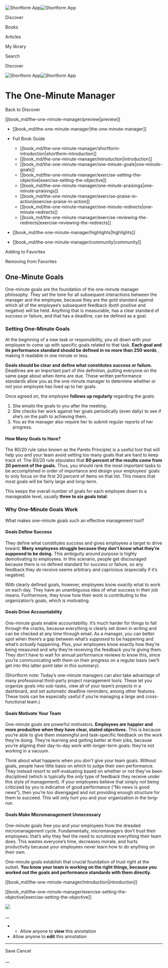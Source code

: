 ![Shortform App](/img/logo.36a2399e.svg)![Shortform App](/img/logo-dark.70c1b072.svg)

Discover

Books

Articles

My library

Search

Discover

![Shortform App](/img/logo.36a2399e.svg)![Shortform App](/img/logo-dark.70c1b072.svg)

# The One-Minute Manager

Back to Discover

[[book_md/the-one-minute-manager/preview|preview]]

  * [[book_md/the-one-minute-manager|the-one-minute-manager]]
  * Full Book Guide

    * [[book_md/the-one-minute-manager/shortform-introduction|shortform-introduction]]
    * [[book_md/the-one-minute-manager/introduction|introduction]]
    * [[book_md/the-one-minute-manager/one-minute-goals|one-minute-goals]]
    * [[book_md/the-one-minute-manager/exercise-setting-the-objective|exercise-setting-the-objective]]
    * [[book_md/the-one-minute-manager/one-minute-praisings|one-minute-praisings]]
    * [[book_md/the-one-minute-manager/exercise-praise-in-action|exercise-praise-in-action]]
    * [[book_md/the-one-minute-manager/one-minute-redirects|one-minute-redirects]]
    * [[book_md/the-one-minute-manager/exercise-reviewing-the-redirects|exercise-reviewing-the-redirects]]
  * [[book_md/the-one-minute-manager/highlights|highlights]]
  * [[book_md/the-one-minute-manager/community|community]]



Adding to Favorites 

Removing from Favorites 

## One-Minute Goals

One-minute goals are the foundation of the one-minute manager philosophy. They set the tone for all subsequent interactions between the manager and the employee, because they are the gold standard against which all of the employee’s subsequent feedback (both positive and negative) will be held. Anything that is measurable, has a clear standard of success or failure, and that has a deadline, can be defined as a goal.

### Setting One-Minute Goals

At the beginning of a new task or responsibility, you sit down with your employee to come up with specific goals related to that task. **Each goal and its performance standard should be defined in no more than 250 words** , making it readable in one minute or less.

**Goals should be clear and define what constitutes success or failure.** Deadlines are an important part of this definition, putting everyone on the same page about when items are due. These written performance standards allow you as the one-minute manager to determine whether or not your employee has lived up to her goals.

Once agreed on, the employee **follows up regularly** regarding the goals:

  1. She emails the goals to you after the meeting.
  2. She checks her work against her goals periodically (even daily) to see if she’s on the path to achieving them.
  3. You as the manager also require her to submit regular reports of her progress. 



#### How Many Goals to Have?

The 80/20 rule (also known as the Pareto Principle) is a useful tool that will help you and your team avoid setting too many goals that are hard to keep track of. The 80/20 rule stipulates that **80 percent of the results come from 20 percent of the goals.** Thus, you should rank the most important tasks to be accomplished in order of importance and design your employees’ goals to only focus on the first 20 percent of items on that list. This means that most goals will be fairly large and long-term.

This keeps the overall number of goals for each employee down to a manageable level, usually **three to six goals total**.

### Why One-Minute Goals Work

What makes one-minute goals such an effective management tool?

#### Goals Define Success

They define what constitutes success and gives employees a target to drive toward. **Many employees struggle because they don’t know what they’re supposed to be doing.** This ambiguity around purpose is highly demotivating to employees. In this scenario, people get discouraged because there is no defined standard for success or failure, so any feedback they _do_ receive seems arbitrary and capricious (especially if it’s negative).

With clearly defined goals, however, employees know _exactly_ what to work on each day. They have an unambiguous idea of what success in their job means. Furthermore, they know how their work is contributing to the organization’s goals, which is motivating.

#### Goals Drive Accountability

One-minute goals enable accountability. It’s much harder for things to fall through the cracks, because everything is clearly set down in writing and can be checked at any time through email. As a manager, you can better spot when there’s a gap between what’s _supposed_ to be happening and what’s _actually_ happening. Plus, your employees know exactly how they’re being measured and _why_ they’re receiving the feedback you’re giving them. They don’t have to wait for annual performance reviews to know this, since you’re communicating with them on their progress on a regular basis (we’ll get into this latter point later in this summary).

(Shortform note: Today’s one-minute managers can also take advantage of many professional third-party project management tools. These let you organize goals into sub-tasks, view all of your team’s projects in a dashboard, and set automatic deadline reminders, among other features. These tools can be especially useful if you’re managing a large and cross-functional team.)

#### Goals Motivate Your Team

One-minute goals are powerful motivators. **Employees are happier and more productive when they have clear, stated objectives.** This is because you’re able to give them meaningful and task-specific feedback on the work they’re doing. They’re learning and getting better at their jobs, because you’re aligning their day-to-day work with longer-term goals: they’re not working in a vacuum.

Think about what happens when you _don’t_ give your team goals. Without goals, people have little basis on which to judge their own performance. They instead resort to self-evaluating based on whether or not they’ve been disciplined (which is typically the _only_ type of feedback they receive under this style of management). If your employees believe that simply _not_ being criticized by you is indicative of good performance (“No news is good news”), then you’re too disengaged and not providing enough structure for them to succeed. This will only hurt you and your organization in the long-run.

#### Goals Make Micromanagement Unnecessary

One-minute goals free you and your employees from the dreaded micromanagement cycle. Fundamentally, micromanagers don’t trust their employees: that’s why they feel the need to scrutinize everything their team does. This wastes everyone’s time, decreases morale, and hurts productivity because your employees never learn how to do anything on their own.

One-minute goals establish that crucial foundation of trust right at the outset. **You know your team is working on the right things, because you worked out the goals and performance standards with them directly.**

[[book_md/the-one-minute-manager/introduction|introduction]]

[[book_md/the-one-minute-manager/exercise-setting-the-objective|exercise-setting-the-objective]]

![](https://bat.bing.com/action/0?ti=56018282&Ver=2&mid=91c32610-ee0d-4edd-ba04-be0484056734&sid=1711133063fa11eebdec89a8b8ae3bbc&vid=171147a063fa11eea7440fcfeb230d96&vids=0&msclkid=N&pi=0&lg=en-US&sw=800&sh=600&sc=24&nwd=1&tl=Shortform%20%7C%20Book&p=https%3A%2F%2Fwww.shortform.com%2Fapp%2Fbook%2Fthe-one-minute-manager%2Fone-minute-goals&r=&lt=394&evt=pageLoad&sv=1&rn=219400)

__

  *   * Allow anyone to **view** this annotation
  * Allow anyone to **edit** this annotation



* * *

Save Cancel

__



